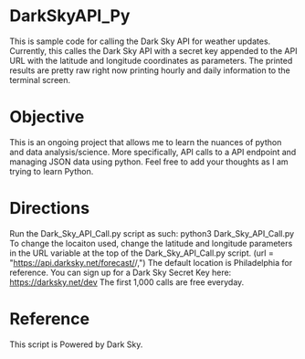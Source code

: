 # DarkSkyAPI_Py
This is sample code for calling the Dark Sky API for weather updates. Currently, this calles the Dark Sky API with a secret key appended to the API URL with the latitude and longitude coordinates as parameters. The printed results are pretty raw right now printing hourly and daily information to the terminal screen. 

# Objective
This is an ongoing project that allows me to learn the nuances of python and data analysis/science. More specifically, API calls to a API endpoint and managing JSON data using python. Feel free to add your thoughts as I am trying to learn Python.

# Directions 
Run the Dark_Sky_API_Call.py script as such: python3 Dark_Sky_API_Call.py
To change the locaiton used, change the latitude and longitude parameters in the URL variable at the top of the Dark_Sky_API_Call.py script. (url = "https://api.darksky.net/forecast/<Add Web Key Here>/<latitude>,<longitude>") The default location is Philadelphia for reference.
You can sign up for a Dark Sky Secret Key here: https://darksky.net/dev The first 1,000 calls are free everyday.
  
# Reference
This script is Powered by Dark Sky.
